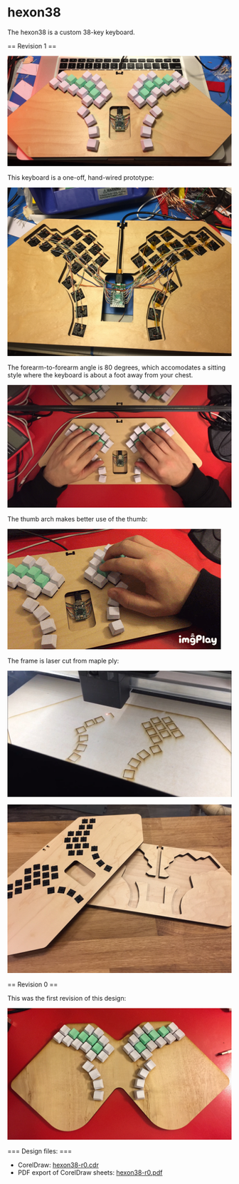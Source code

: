 # hexon38

The hexon38 is a custom 38-key keyboard.

== Revision 1 ==

![](.assets/IMG_3324.JPG)

This keyboard is a one-off, hand-wired prototype:

![](.assets/IMG_3321.JPG)

The forearm-to-forearm angle is 80 degrees, which accomodates a sitting style where the keyboard is about a foot away from your chest.

![](.assets/IMG_3327.jpg)

The thumb arch makes better use of the thumb:

![](.assets/IMB_CqD3UI.GIF)

The frame is laser cut from maple ply:

![](.assets/IMG_3332.jpg)

![](.assets/56608058343__9A67222E-A3E3-4415-AB9B-601620054C22.JPG)


== Revision 0 ==

This was the first revision of this design:

![](.assets/IMG_3289.JPG)

=== Design files: ===

- CorelDraw: [hexon38-r0.cdr](hexon38-r0.cdr)
- PDF export of CorelDraw sheets: [hexon38-r0.pdf](hexon38-r0.pdf)

